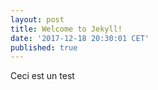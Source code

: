 ```yaml
---
layout: post
title: Welcome to Jekyll!
date: '2017-12-18 20:30:01 CET'
published: true
---
```


Ceci est un test
